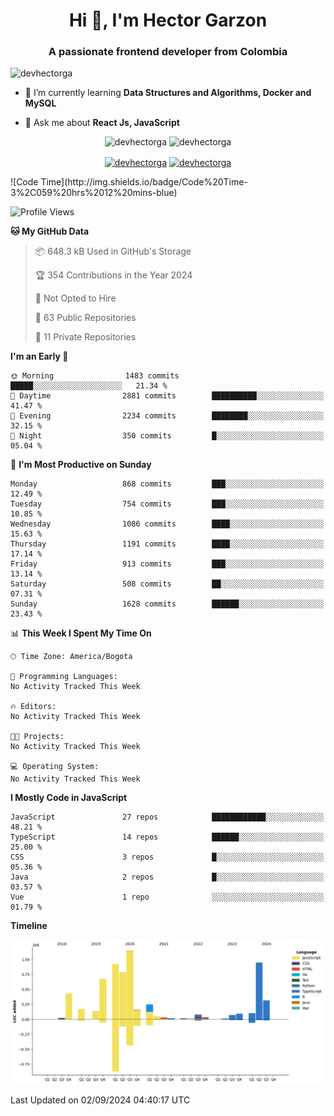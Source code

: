 <h1 align="center">Hi 👋, I'm Hector Garzon</h1>
<h3 align="center">A passionate frontend developer from Colombia</h3>

<p align="left"> <img src="https://komarev.com/ghpvc/?username=devhectorga" alt="devhectorga" /> </p>

- 🌱 I’m currently learning **Data Structures and Algorithms, Docker and MySQL**

- 💬 Ask me about **React Js, JavaScript**

<p align="center"> <img src="https://github-readme-stats.vercel.app/api?username=devhectorga&count_private=true&show_icons=true" alt="devhectorga" /> <img src="https://github-readme-stats.vercel.app/api/top-langs/?username=devhectorga&layout=compact" alt="devhectorga" /></p>

<p align="center">
<a href="https://twitter.com/devhectorga" target="blank"><img align="center" src="https://cdn.jsdelivr.net/npm/simple-icons@3.0.1/icons/twitter.svg" alt="devhectorga" height="20" width="20" /></a>
<a href="https://linkedin.com/in/devhectorga" target="blank"><img align="center" src="https://cdn.jsdelivr.net/npm/simple-icons@3.0.1/icons/linkedin.svg" alt="devhectorga" height="20" width="20" /></a>
</p>
<!--START_SECTION:waka-->
![Code Time](http://img.shields.io/badge/Code%20Time-3%2C059%20hrs%2012%20mins-blue)

![Profile Views](http://img.shields.io/badge/Profile%20Views-0-blue)

**🐱 My GitHub Data** 

> 📦 648.3 kB Used in GitHub's Storage 
 > 
> 🏆 354 Contributions in the Year 2024
 > 
> 🚫 Not Opted to Hire
 > 
> 📜 63 Public Repositories 
 > 
> 🔑 11 Private Repositories 
 > 
**I'm an Early 🐤** 

```text
🌞 Morning                1483 commits        █████░░░░░░░░░░░░░░░░░░░░   21.34 % 
🌆 Daytime                2881 commits        ██████████░░░░░░░░░░░░░░░   41.47 % 
🌃 Evening                2234 commits        ████████░░░░░░░░░░░░░░░░░   32.15 % 
🌙 Night                  350 commits         █░░░░░░░░░░░░░░░░░░░░░░░░   05.04 % 
```
📅 **I'm Most Productive on Sunday** 

```text
Monday                   868 commits         ███░░░░░░░░░░░░░░░░░░░░░░   12.49 % 
Tuesday                  754 commits         ███░░░░░░░░░░░░░░░░░░░░░░   10.85 % 
Wednesday                1086 commits        ████░░░░░░░░░░░░░░░░░░░░░   15.63 % 
Thursday                 1191 commits        ████░░░░░░░░░░░░░░░░░░░░░   17.14 % 
Friday                   913 commits         ███░░░░░░░░░░░░░░░░░░░░░░   13.14 % 
Saturday                 508 commits         ██░░░░░░░░░░░░░░░░░░░░░░░   07.31 % 
Sunday                   1628 commits        ██████░░░░░░░░░░░░░░░░░░░   23.43 % 
```


📊 **This Week I Spent My Time On** 

```text
🕑︎ Time Zone: America/Bogota

💬 Programming Languages: 
No Activity Tracked This Week

🔥 Editors: 
No Activity Tracked This Week

🐱‍💻 Projects: 
No Activity Tracked This Week

💻 Operating System: 
No Activity Tracked This Week
```

**I Mostly Code in JavaScript** 

```text
JavaScript               27 repos            ████████████░░░░░░░░░░░░░   48.21 % 
TypeScript               14 repos            ██████░░░░░░░░░░░░░░░░░░░   25.00 % 
CSS                      3 repos             █░░░░░░░░░░░░░░░░░░░░░░░░   05.36 % 
Java                     2 repos             █░░░░░░░░░░░░░░░░░░░░░░░░   03.57 % 
Vue                      1 repo              ░░░░░░░░░░░░░░░░░░░░░░░░░   01.79 % 
```



**Timeline**

![Lines of Code chart](https://raw.githubusercontent.com/devHectorGa/devHectorGa/master/assets/bar_graph.png)


 Last Updated on 02/09/2024 04:40:17 UTC
<!--END_SECTION:waka-->
